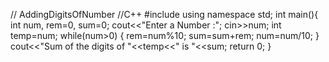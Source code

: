 // AddingDigitsOfNumber
//C++
#include<iostream>
using namespace std;
 int main(){
  int num, rem=0, sum=0;
	cout<<"Enter a Number :";
	cin>>num;
	int temp=num;
	while(num>0)
	{
		rem=num%10;
		sum=sum+rem;
		num=num/10;
	}
	cout<<"Sum of the digits of "<<temp<<" is "<<sum;
  return 0;
  }
